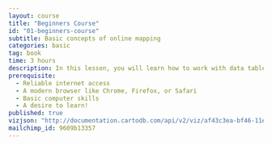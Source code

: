 ```yaml
---
layout: course
title: "Beginners Course"
id: "01-beginners-course"
subtitle: Basic concepts of online mapping
categories: basic
tag: book
time: 3 hours
description: In this lesson, you will learn how to work with data tables to create interactive map visualizations. You will explore styling your map, adding multiple data sets, and experimenting with different ways to display your data, including animated maps. You'll learn how to share your new visualizations with friends, family, and the world.
prerequisite:
  - Reliable internet access
  - A modern browser like Chrome, Firefox, or Safari
  - Basic computer skills
  - A desire to learn!
published: true
vizjson: "http://documentation.cartodb.com/api/v2/viz/af43c3ea-bf46-11e3-8153-0edbca4b5057/viz.json"
mailchimp_id: 9609b13357
---
```

